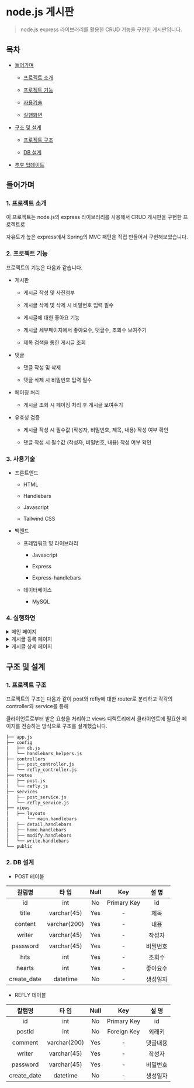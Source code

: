 # node.js 게시판

> node.js express 라이브러리를 활용한 CRUD 기능을 구현한 게시판입니다.

## 목차

- [들어가며](#들어가며)

  - [프로젝트 소개](#1-프로젝트-소개)

  - [프로젝트 기능](#2-프로젝트-기능)

  - [사용기술](#3-사용기술)
  - [실행화면](#4-실행화면)

- [구조 및 설계](#구조-및-설계)

  - [프로젝트 구조](#1-프로젝트-구조)

  - [DB 설계](#2-db-설계)

- [추후 업데이트](#추후-업데이트)

## 들어가며

### 1. 프로젝트 소개

이 프로젝트는 node.js의 express 라이브러리를 사용해서 CRUD 게시판을 구현한 프로젝트로

자유도가 높은 express에서 Spring의 MVC 패턴을 직접 만들어서 구현해보았습니다.

### 2. 프로젝트 기능

프로젝트의 기능은 다음과 같습니다.

- 게시판

  - 게시글 작성 및 사진첨부

  - 게시글 삭제 및 삭제 시 비밀번호 입력 필수

  - 게시글에 대한 좋아요 기능

  - 게시글 세부페이지에서 좋아요수, 댓글수, 조회수 보여주기

  - 제목 검색을 통한 게시글 조회

- 댓글

  - 댓글 작성 및 삭제

  - 댓글 삭제 시 비밀번호 입력 필수

- 페이징 처리

  - 게시글 조회 시 페이징 처리 후 게시글 보여주기

- 유효성 검증

  - 게시글 작성 시 필수값 (작성자, 비밀번호, 제목, 내용) 작성 여부 확인

  - 댓글 작성 시 필수값 (작성자, 비밀번호, 내용) 작성 여부 확인

### 3. 사용기술

- 프론트엔드

  - HTML

  - Handlebars

  - Javascript

  - Tailwind CSS

- 백엔드

  - 프레임워크 및 라이브러리

    - Javascript

    - Express

    - Express-handlebars

  - 데이터베이스

    - MySQL

### 4. 실행화면

<details>
<summary>메인 페이지</summary>

![image](https://github.com/jeehwan-lee/springboot-crud-board/assets/26796099/98b6351b-80aa-4559-99c7-36a854776977)


</details>

<details>
<summary>게시글 등록 페이지</summary>

![image](https://github.com/jeehwan-lee/springboot-crud-board/assets/26796099/fd35c16a-f837-4544-a551-9883c6454c39)

</details>

<details>
<summary>게시글 상세 페이지</summary>

![image](https://github.com/jeehwan-lee/springboot-crud-board/assets/26796099/4c5b4a10-bc68-4494-be34-e061d132f191)
</details>

## 구조 및 설계

### 1. 프로젝트 구조

프로젝트의 구조는 다음과 같이 post와 refly에 대한 router로 분리하고 각각의 controller와 service를 통해 

클라이언트로부터 받은 요청을 처리하고 views 디렉토리에서 클라이언트에 필요한 페이지를 전송하는 방식으로 구조를 설계했습니다.

```bash
├── app.js
├── config
│   ├── db.js
│   └── handlebars_helpers.js
├── controllers
│   ├── post_controller.js
│   └── refly_controller.js
├── routes
│   ├── post.js
│   └── refly.js
├── services
│   ├── post_service.js
│   └── refly_service.js
├── views
│   ├── layouts
│       └── main.handlebars
│   ├── detail.handlebars
│   ├── home.handlebars
│   ├── modify.handlebars
│   └── write.handlebars
└── public
``` 

### 2. DB 설계

- POST 테이블

|칼럼명|타 입|Null|Key|설 명|
|:---:|:---:|:---:|:---:|:---:|
|id|int|No|Primary Key|id|
|title|varchar(45)|Yes|-|제목|
|content|varchar(200)|Yes|-|내용|
|writer|varchar(45)|Yes|-|작성자|
|password|varchar(45)|Yes|-|비밀번호|
|hits|int|Yes|-|조회수|
|hearts|int|Yes|-|좋아요수|
|create_date|datetime|No|-|생성일자|

- REFLY 테이블

|칼럼명|타 입|Null|Key|설 명|
|:---:|:---:|:---:|:---:|:---:|
|id|int|No|Primary Key|id|
|postId|int|No|Foreign Key|외래키|
|comment|varchar(200)|Yes|-|댓글내용|
|writer|varchar(45)|Yes|-|작성자|
|password|varchar(45)|Yes|-|비밀번호|
|create_date|datetime|No|-|생성일자|
